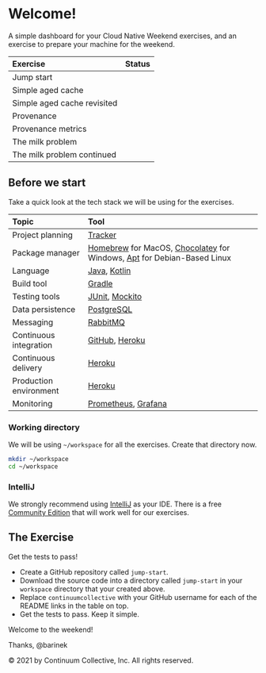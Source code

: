 # Welcome!

A simple dashboard for your Cloud Native Weekend exercises, and an
exercise to prepare your machine for the weekend.

|Exercise|Status|
|:---|:---|
|Jump start| |
|Simple aged cache| |
|Simple aged cache revisited| |
|Provenance| |
|Provenance metrics| |
|The milk problem| |
|The milk problem continued| |

## Before we start

Take a quick look at the tech stack we will be using for the exercises.

|Topic|Tool|
|:---|:---|
|Project planning|[Tracker](https://www.pivotaltracker.com/)|
|Package manager|[Homebrew](https://brew.sh/) for MacOS, [Chocolatey](https://chocolatey.org/) for Windows, [Apt](https://wiki.debian.org/Apt) for Debian-Based Linux|
|Language|[Java](https://en.wikipedia.org/wiki/Java_%28programming_language%29), [Kotlin](https://kotlinlang.org/)|
|Build tool|[Gradle](https://gradle.org/)|
|Testing tools|[JUnit](https://junit.org/junit5/), [Mockito](https://site.mockito.org/)|
|Data persistence|[PostgreSQL](https://www.postgresql.org/)|
|Messaging|[RabbitMQ](https://www.rabbitmq.com/)|
|Continuous integration|[GitHub](https://github.com/), [Heroku](https://www.heroku.com/)|
|Continuous delivery|[Heroku](https://www.heroku.com/)|
|Production environment|[Heroku](https://www.heroku.com/)|
|Monitoring|[Prometheus](https://prometheus.io/), [Grafana](https://grafana.com/)|

### Working directory

We will be using `~/workspace` for all the exercises.
Create that directory now.

```bash
mkdir ~/workspace
cd ~/workspace
```

### IntelliJ

We strongly recommend using [IntelliJ](https://www.jetbrains.com/idea/)
as your IDE.
There is a free [Community Edition](https://www.jetbrains.com/idea/features/editions_comparison_matrix.html)
that will work well for our exercises.

## The Exercise

Get the tests to pass!

-   Create a GitHub repository called `jump-start`.
-   Download the source code into a directory called `jump-start` in
    your `workspace` directory that your created above.
-   Replace `continuumcollective` with your GitHub username for each of
    the README links in the table on top.
-   Get the tests to pass.
    Keep it simple.

Welcome to the weekend!

Thanks, @barinek

© 2021 by Continuum Collective, Inc. All rights reserved.
